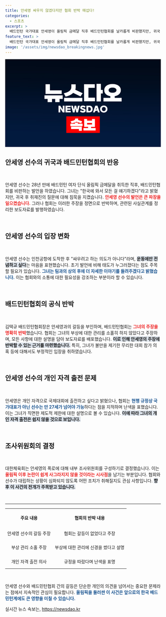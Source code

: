 ```yaml
---
title: 안세영 싸우지 않겠다지만 협회 반박 매섭다!
categories:
  - 스포츠
excerpt: >
  배드민턴 국가대표 안세영이 올림픽 금메달 직후 배드민턴협회를 날카롭게 비판했지만, 귀국 후 취재진 앞에서는 말을 아꼈습니다. 협회는 안세영의 주장에 반박하며 갈등을 부인했지만, 대한체육회 조사위원회가 꾸려져 논란은 계속될 전망입니다.
feature_text: >
  배드민턴 국가대표 안세영이 올림픽 금메달 직후 배드민턴협회를 날카롭게 비판했지만, 귀국 후 취재진 앞에서는 말을 아꼈습니다. 협회는 안세영의 주장에 반박하며 갈등을 부인했지만, 대한체육회 조사위원회가 꾸려져 논란은 계속될 전망입니다.
image: '/assets/img/newsdao_breakingnews.jpg'
---
```


<p><img src="/assets/img/newsdao_breakingnews.jpg" alt="ontimetimes 속보" /></p>

<h2 data-ke-size="size26">안세영 선수의 귀국과 배드민턴협회의 반응</h2>

<p data-ke-size="size16">&nbsp;</p>

<p>안세영 선수는 28년 만에 배드민턴 여자 단식 올림픽 금메달을 취득한 직후, 배드민턴협회를 비판하는 발언을 하였습니다. 그녀는 "한국에 와서 모든 걸 얘기하겠다"라고 밝혔지만, 귀국 후 취재진의 질문에 대해 침묵을 지켰습니다. <b><span style="color: #ee2323;">안세영 선수의 발언은 큰 파장을 일으켰습니다.</span></b> 그러나 협회는 이러한 주장을 정면으로 반박하며, 관련된 사실관계를 정리한 보도자료를 발행하였습니다. </p>

<p data-ke-size="size16">&nbsp;</p>

<h2 data-ke-size="size26">안세영 선수의 입장 변화</h2>

<p data-ke-size="size16">&nbsp;</p>

<p>안세영 선수는 인천공항에 도착한 후 "싸우려고 하는 의도가 아니다"라며, <b><span style="background-color: #21538527;">운동에만 전념하고 싶다</span></b>는 마음을 표현했습니다. 초기 발언에 비해 태도가 누그러졌다는 점도 주목할 필요가 있습니다. <b><span style="color: #1a5490;">그녀는 팀과의 상의 후에 더 자세한 이야기를 들려주겠다고 밝혔습니다.</span></b> 이는 협회와의 소통에 대한 필요성을 강조하는 부분이라 할 수 있습니다.</p>

<p data-ke-size="size16">&nbsp;</p>

<h2 data-ke-size="size26">배드민턴협회의 공식 반박</h2>

<p data-ke-size="size16">&nbsp;</p>

<p>김택규 배드민턴협회장은 안세영과의 갈등을 부인하며, 배드민턴협회는 <b><span style="color: #ee2323;">그녀의 주장을 명확히 반박</span></b>했습니다. 협회는 그녀의 부상에 대한 관리를 소홀히 하지 않았다고 주장하며, 모든 사항에 대한 설명을 담아 보도자료를 배포했습니다. <b><span style="background-color: #21538527;">이로 인해 안세영의 주장에 반박할 수 있는 근거를 마련했습니다.</span></b> 특히, 그녀가 불만을 제기한 무리한 대회 참가 의혹 등에 대해서도 부정적인 입장을 취하였습니다. </p>

<p data-ke-size="size16">&nbsp;</p>

<h2 data-ke-size="size26">안세영 선수의 개인 자격 출전 문제</h2>

<p data-ke-size="size16">&nbsp;</p>

<p>안세영은 개인 자격으로 국제대회에 출전하고 싶다고 밝혔으나, 협회는 <b><span style="color: #1a5490;">현행 규정상 국가대표가 아닌 선수는 만 27세가 넘어야 가능</span></b>하다는 점을 지적하며 난색을 표했습니다. 이는 그녀가 직면한 제도적 제한에 대한 설명으로 볼 수 있습니다. <b><span style="background-color: #21538527;">이에 따라 그녀의 개인 자격 출전은 쉽지 않을 것으로 보입니다.</span></b></p>

<p data-ke-size="size16">&nbsp;</p>

<h2 data-ke-size="size26">조사위원회의 결정</h2>

<p data-ke-size="size16">&nbsp;</p>

<p>대한체육회는 안세영의 폭로에 대해 내부 조사위원회를 구성하기로 결정했습니다. 이는 <b><span style="color: #ee2323;">올림픽 이후 논란이 쉽게 사그라지지 않을 것이라는 시사점</span></b>을 남기는 부분입니다. 협회와 선수가 대립하는 상황이 심화되지 않도록 어떤 조치가 취해질지도 관심 사항입니다. <b><span style="background-color: #21538527;">향후 이 사건의 전개가 주목받고 있습니다.</span></b></p>

<p data-ke-size="size16">&nbsp;</p>

<hr />

<table style="width: 100%; border-collapse: collapse;">
    <tr>
        <th style="text-align: center; height: 50px;"><b>주요 내용</b></th>
        <th style="text-align: center; height: 50px;"><b>협회의 반박 내용</b></th>
    </tr>
    <tr>
        <td style="text-align: center; height: 40px;">안세영 선수의 갈등 주장</td>
        <td style="text-align: center; height: 40px;">협회는 갈등이 없었다고 주장</td>
    </tr>
    <tr>
        <td style="text-align: center; height: 40px;">부상 관리 소홀 주장</td>
        <td style="text-align: center; height: 40px;">부상에 대한 관리에 신경을 썼다고 설명</td>
    </tr>
    <tr>
        <td style="text-align: center; height: 40px;">개인 자격 출전 의사</td>
        <td style="text-align: center; height: 40px;">규정을 따랐다며 난색을 표명</td>
    </tr>
</table>

<p data-ke-size="size16">&nbsp;</p>

<p>안세영 선수와 배드민턴협회 간의 갈등은 단순한 개인의 의견을 넘어서는 중요한 문제라는 점에서 지속적인 관심이 필요합니다. <b><span style="color: #1a5490;">올림픽을 둘러싼 이 사건은 앞으로의 한국 배드민턴계에도 큰 영향을 미칠 수 있습니다.</span></b></p>
실시간 뉴스 속보는, <a href="https://newsdao.kr" rel="dofollow">https://newsdao.kr</a>


